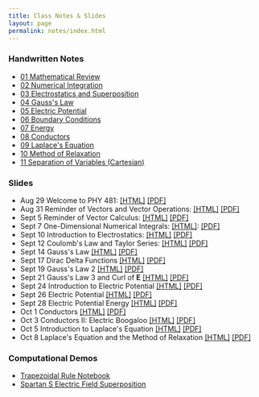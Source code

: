 ```yaml
---
title: Class Notes & Slides
layout: page
permalink: notes/index.html
---
```


### Handwritten Notes

- [01 Mathematical Review](./handwritten/01_Mathematical_Review.pdf)
- [02 Numerical Integration](./handwritten/02_Numerical_Integration.pdf)
- [03 Electrostatics and Superposition](./handwritten/03_Electrostatics_and_Superposition.pdf)
- [04 Gauss's Law](./handwritten/04_Gauss_Law.pdf)
- [05 Electric Potential](./handwritten/05_Electric_Potential.pdf)
- [06 Boundary Conditions](./handwritten/06_Boundary_Conditions.pdf)
- [07 Energy](./handwritten/07_Energy.pdf)
- [08 Conductors](./handwritten/08_Conductors.pdf)
- [09 Laplace's Equation](./handwritten/09_Laplaces_Equation.pdf)
- [10 Method of Relaxation](./handwritten/10_Method_of_Relaxation.pdf)
- [11 Separation of Variables (Cartesian)](./handwritten/11_Separation_of_Variables_Cartesian.pdf)

### Slides

- Aug 29 Welcome to PHY 481: [[HTML]](./01-slides.html) [[PDF]](./01-slides.pdf)
- Aug 31 Reminder of Vectors and Vector Operations: [[HTML]](./02-slides.html) [[PDF]](./02-slides.pdf)
- Sept 5 Reminder of Vector Calculus: [[HTML]](./03-slides.html) [[PDF]](./03-slides.pdf)
- Sept 7 One-Dimensional Numerical Integrals: [[HTML]](./04-slides.html): [[PDF]](./04-slides.pdf)
- Sept 10 Introduction to Electrostatics: [[HTML]](./05-slides.html) [[PDF]](./05-slides.pdf)
- Sept 12 Coulomb's Law and Taylor Series: [[HTML]](./06-slides.html) [[PDF]](./06-slides.pdf)
- Sept 14 Gauss's Law [[HTML]](./07-slides.html) [[PDF]](./07-slides.pdf)
- Sept 17 Dirac Delta Functions [[HTML]](./08-slides.html) [[PDF]](./08-slides.pdf)
- Sept 19 Gauss's Law 2 [[HTML]](./09-slides.html) [[PDF]](./09-slides.pdf)
- Sept 21 Gauss's Law 3 and Curl of $\mathbf{E}$ [[HTML]](./10-slides.html) [[PDF]](./10-slides.pdf)
- Sept 24 Introduction to Electric Potential [[HTML]](./11-slides.html) [[PDF]](./11-slides.pdf)
- Sept 26 Electric Potential [[HTML]](./12-slides.html) [[PDF]](./12-slides.pdf)
- Sept 28 Electric Potential Energy [[HTML]](./13-slides.html) [[PDF]](./13-slides.pdf)
- Oct 1 Conductors [[HTML]](./14-slides.html) [[PDF]](./14-slides.pdf)
- Oct 3 Conductors II: Electric Boogaloo [[HTML]](./15-slides.html) [[PDF]](./15-slides.pdf)
- Oct 5 Introduction to Laplace's Equation [[HTML]](./16-slides.html) [[PDF]](./16-slides.pdf)
- Oct 8 Laplace's Equation and the Method of Relaxation [[HTML]](./17-slides.html) [[PDF]](./17-slides.pdf)

### Computational Demos

 - [Trapezoidal Rule Notebook](../jupyter/demos/Trapezoidal_Demo_Complete.ipynb)
 - [Spartan S Electric Field Superposition](../jupyter/demos/Demo-SuperpositionElectricFieldSpartanS.ipynb)
